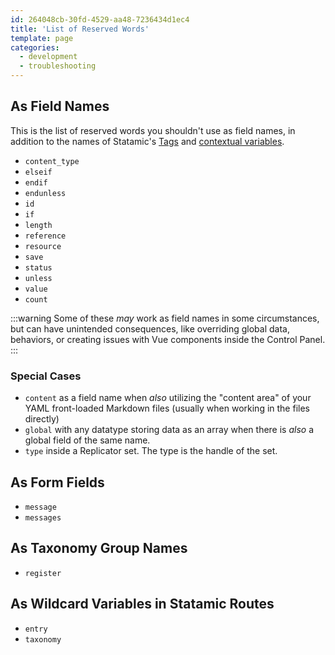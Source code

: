 ```yaml
---
id: 264048cb-30fd-4529-aa48-7236434d1ec4
title: 'List of Reserved Words'
template: page
categories:
  - development
  - troubleshooting
---
```

## As Field Names

This is the list of reserved words you shouldn't use as field names, in addition to the names of Statamic's [Tags](/tags) and [contextual variables](/variables).

- `content_type`
- `elseif`
- `endif`
- `endunless`
- `id`
- `if`
- `length`
- `reference`
- `resource`
- `save`
- `status`
- `unless`
- `value`
- `count`

:::warning
Some of these _may_ work as field names in some circumstances, but can have unintended consequences, like overriding global data, behaviors, or creating issues with Vue components inside the Control Panel.
:::

### Special Cases

- `content` as a field name when _also_ utilizing the "content area" of your YAML front-loaded Markdown files (usually when working in the files directly)
- `global` with any datatype storing data as an array when there is _also_ a global field of the same name.
- `type` inside a Replicator set. The type is the handle of the set.

## As Form Fields

- `message`
- `messages`

## As Taxonomy Group Names
- `register`

## As Wildcard Variables in Statamic Routes

- `entry`
- `taxonomy`

